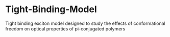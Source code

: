 # Tight-Binding-Model
Tight binding exciton model designed to study the effects of conformational freedom on optical properties of pi-conjugated polymers
